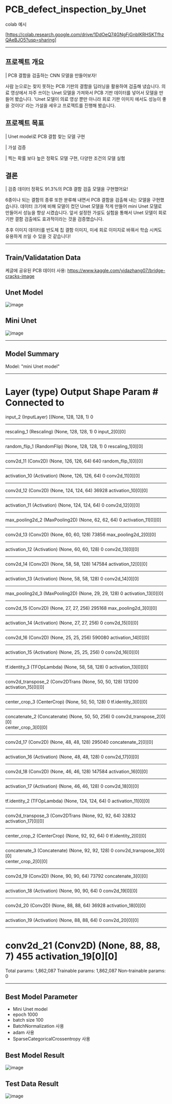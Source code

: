 # PCB_defect_inspection_by_Unet

colab 예시

[https://colab.research.google.com/drive/1DdOeQ74GNgFjGnblKRHSKTfhzQAeBJO5?usp=sharing]

---

## 프로젝트 개요
| PCB 결함을 검출하는 CNN 모델을 만들어보자!


사람 눈으로는 찾지 못하는 PCB 기판의 결함을 딥러닝을 활용하여 검출해 냈습니다. 의료 영상에서 자주 쓰이는 Unet 모델을 가져와서 PCB 기판 데이터를 넣어서 모델을 만들어 봤습니다. 'Unet 모델이 의료 영상 뿐만 아니라 회로 기판 이미지 에서도 성능이 좋을 것이다' 라는 가설을 세우고 프로젝트를 진행해 봤습니다.

## 프로젝트 목표

| Unet model로 PCB 결함 찾는 모델 구현

| 가설 검증

| 찍는 확률 보다 높은 정확도 모델 구현, 다양한 조건의 모델 실험

## 결론

| 검증 데이터 정확도 91.3%의 PCB 결함 검출 모델을 구현했어요!

6종이나 되는 결함의 종류 또한 분류해 내면서 PCB 결함을 검출해 내는 모델을 구현했습니다. 데이터 크기에 비해 모델이 컸던 Unet 모델을 작게 만들어 mini Unet 모델로 만들어서 성능을 향상 시켰습니다. 앞서 설정한 가설도 실험을 통해서 Unet 모델이 회로 기판 결함 검출에도 효과적이라는 것을 검증했습니다.

추후 이미지 데이터를 반도체 칩 결함 이미지, 미세 회로 이미지로 바꿔서 학습 시켜도 유용하게 쓰일 수 있을 것 같습니다!

---

## Train/Validatation Data
케글에 공유된 PCB 데이터 사용: https://www.kaggle.com/yidazhang07/bridge-cracks-image

## Unet Model

![image](https://user-images.githubusercontent.com/71398226/133598612-6f6cafc2-2245-4e93-a9db-afced6d1d3e8.png)

## Mini Unet

![image](https://user-images.githubusercontent.com/71398226/133598662-f98a1ddf-f532-410d-a364-1ab4e423ebe3.png)

---

## Model Summary


Model: "mini Unet model"
__________________________________________________________________________________________________
Layer (type)                    Output Shape         Param #     Connected to                     
==================================================================================================
input_2 (InputLayer)            [(None, 128, 128, 1) 0                                            
__________________________________________________________________________________________________
rescaling_1 (Rescaling)         (None, 128, 128, 1)  0           input_2[0][0]                    
__________________________________________________________________________________________________
random_flip_1 (RandomFlip)      (None, 128, 128, 1)  0           rescaling_1[0][0]                
__________________________________________________________________________________________________
conv2d_11 (Conv2D)              (None, 126, 126, 64) 640         random_flip_1[0][0]              
__________________________________________________________________________________________________
activation_10 (Activation)      (None, 126, 126, 64) 0           conv2d_11[0][0]                  
__________________________________________________________________________________________________
conv2d_12 (Conv2D)              (None, 124, 124, 64) 36928       activation_10[0][0]              
__________________________________________________________________________________________________
activation_11 (Activation)      (None, 124, 124, 64) 0           conv2d_12[0][0]                  
__________________________________________________________________________________________________
max_pooling2d_2 (MaxPooling2D)  (None, 62, 62, 64)   0           activation_11[0][0]              
__________________________________________________________________________________________________
conv2d_13 (Conv2D)              (None, 60, 60, 128)  73856       max_pooling2d_2[0][0]            
__________________________________________________________________________________________________
activation_12 (Activation)      (None, 60, 60, 128)  0           conv2d_13[0][0]                  
__________________________________________________________________________________________________
conv2d_14 (Conv2D)              (None, 58, 58, 128)  147584      activation_12[0][0]              
__________________________________________________________________________________________________
activation_13 (Activation)      (None, 58, 58, 128)  0           conv2d_14[0][0]                  
__________________________________________________________________________________________________
max_pooling2d_3 (MaxPooling2D)  (None, 29, 29, 128)  0           activation_13[0][0]              
__________________________________________________________________________________________________
conv2d_15 (Conv2D)              (None, 27, 27, 256)  295168      max_pooling2d_3[0][0]            
__________________________________________________________________________________________________
activation_14 (Activation)      (None, 27, 27, 256)  0           conv2d_15[0][0]                  
__________________________________________________________________________________________________
conv2d_16 (Conv2D)              (None, 25, 25, 256)  590080      activation_14[0][0]              
__________________________________________________________________________________________________
activation_15 (Activation)      (None, 25, 25, 256)  0           conv2d_16[0][0]                  
__________________________________________________________________________________________________
tf.identity_3 (TFOpLambda)      (None, 58, 58, 128)  0           activation_13[0][0]              
__________________________________________________________________________________________________
conv2d_transpose_2 (Conv2DTrans (None, 50, 50, 128)  131200      activation_15[0][0]              
__________________________________________________________________________________________________
center_crop_3 (CenterCrop)      (None, 50, 50, 128)  0           tf.identity_3[0][0]              
__________________________________________________________________________________________________
concatenate_2 (Concatenate)     (None, 50, 50, 256)  0           conv2d_transpose_2[0][0]         
                                                                 center_crop_3[0][0]              
__________________________________________________________________________________________________
conv2d_17 (Conv2D)              (None, 48, 48, 128)  295040      concatenate_2[0][0]              
__________________________________________________________________________________________________
activation_16 (Activation)      (None, 48, 48, 128)  0           conv2d_17[0][0]                  
__________________________________________________________________________________________________
conv2d_18 (Conv2D)              (None, 46, 46, 128)  147584      activation_16[0][0]              
__________________________________________________________________________________________________
activation_17 (Activation)      (None, 46, 46, 128)  0           conv2d_18[0][0]                  
__________________________________________________________________________________________________
tf.identity_2 (TFOpLambda)      (None, 124, 124, 64) 0           activation_11[0][0]              
__________________________________________________________________________________________________
conv2d_transpose_3 (Conv2DTrans (None, 92, 92, 64)   32832       activation_17[0][0]              
__________________________________________________________________________________________________
center_crop_2 (CenterCrop)      (None, 92, 92, 64)   0           tf.identity_2[0][0]              
__________________________________________________________________________________________________
concatenate_3 (Concatenate)     (None, 92, 92, 128)  0           conv2d_transpose_3[0][0]         
                                                                 center_crop_2[0][0]              
__________________________________________________________________________________________________
conv2d_19 (Conv2D)              (None, 90, 90, 64)   73792       concatenate_3[0][0]              
__________________________________________________________________________________________________
activation_18 (Activation)      (None, 90, 90, 64)   0           conv2d_19[0][0]                  
__________________________________________________________________________________________________
conv2d_20 (Conv2D)              (None, 88, 88, 64)   36928       activation_18[0][0]              
__________________________________________________________________________________________________
activation_19 (Activation)      (None, 88, 88, 64)   0           conv2d_20[0][0]                  
__________________________________________________________________________________________________
conv2d_21 (Conv2D)              (None, 88, 88, 7)    455         activation_19[0][0]              
==================================================================================================
Total params: 1,862,087
Trainable params: 1,862,087
Non-trainable params: 0


---

## Best Model Parameter
- Mini Unet model
- epoch 1000 
- batch size 100
- BatchNormalization 사용
- adam 사용
- SparseCategoricalCrossentropy 사용

## Best Model Result

![image](https://user-images.githubusercontent.com/71398226/133598487-8d4d9e99-f5bc-4340-897a-c620bcad3a53.png)

## Test Data Result

![image](https://user-images.githubusercontent.com/71398226/133598521-4270928c-cbee-4aaf-8f15-7487c462bbad.png)


